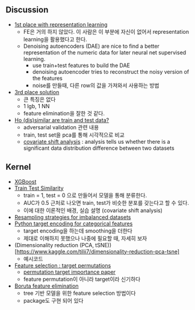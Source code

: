 ## Discussion
- [1st place with representation learning](https://www.kaggle.com/c/porto-seguro-safe-driver-prediction/discussion/44629)
  - FE은 거의 하지 않았다. 이 사람은 이 부분에 자신이 없어서 representation learning을 활용했다고 한다.
  - Denoising autoencoders (DAE) are nice to find a better representation of the numeric data for later neural net supervised learning.
    -  use train+test features to build the DAE
    - denoising autoencoder tries to reconstruct the noisy version of the features
    - noise를 만들때, 다른 row의 값을 가져와서 사용하는 방법
- [3rd place solution](https://www.kaggle.com/c/porto-seguro-safe-driver-prediction/discussion/44608)
  - 큰 특징은 없다
  - 1 lgb, 1 NN
  - feature elimination을 잘한 것 같다.
- [Ho (dis)similar are train and test data?](https://www.kaggle.com/c/porto-seguro-safe-driver-prediction/discussion/43453)
  - adversarial validation 관련 내용
  - train, test set을 pca를 통해 시각적으로 비교
  - [covariate shift analysis](https://github.com/erlendd/covariate-shift-adaption) : analysis tells us whether there is a significant data distribution difference between two datasets

## Kernel
- [XGBoost](https://www.kaggle.com/aharless/xgboost-cv-lb-284)
- [Train Test Similarity](https://www.kaggle.com/shikhar1/train-test-similarityhttps://www.kaggle.com/shikhar1/train-test-similarity)
  - train = 1, test = 0 으로 만들어서 모델을 통해 분류한다.
  - AUC가 0.5 근처로 나오면 train, test가 비슷한 분포를 갖는다고 할 수 있다.
  - 이에 대한 이론적인 배경, 실습 설명 (covariate shift analysis)
- [Resampling strategies for imbalanced datasets](https://www.kaggle.com/rafjaa/resampling-strategies-for-imbalanced-datasets)
- [Python target encoding for categorical features](https://www.kaggle.com/ogrellier/python-target-encoding-for-categorical-features)
  - target encoding을 하는데 smoothing을 더한다
  - 제대로 이해하지 못했으나 나중에 필요할 때, 자세히 보자
- (Dimensionality reduction (PCA, tSNE))[https://www.kaggle.com/tilii7/dimensionality-reduction-pca-tsne]
  - 예시코드
- [Feature selection : target permutations](https://www.kaggle.com/ogrellier/feature-selection-target-permutations)
  - [permutation target importance paper](https://academic.oup.com/bioinformatics/article/26/10/1340/193348)
  - feature permutation이 아니라 target이라 신기하다
- [Boruta feature elimination](https://www.kaggle.com/tilii7/boruta-feature-elimination)
  - tree 기반 모델을 위한 feature selection 방법이다
  - package도 구현 되어 있다
